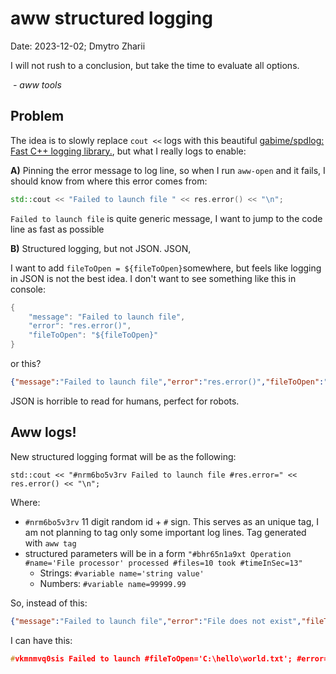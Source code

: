 # aww structured logging
Date: 2023-12-02; Dmytro Zharii

I will not rush to a conclusion, but take the time to evaluate all options.

​													*- aww tools*



## Problem

The idea is to slowly replace `cout <<` logs with this beautiful [gabime/spdlog: Fast C++ logging library.](https://github.com/gabime/spdlog), but what I really logs to enable:

**A)** Pinning the error message to log line, so when I run `aww-open` and it fails, I should know from where this error comes from:

```cpp
std::cout << "Failed to launch file " << res.error() << "\n";
```

`Failed to launch file` is quite generic message, I want to jump to the code line as fast as possible

**B)** Structured logging, but not JSON. JSON, 

I want to add `fileToOpen = ${fileToOpen}`somewhere, but feels like logging in  JSON is not the best idea. I don't want to see something like this in console: 

```cpp
{
    "message": "Failed to launch file",
    "error": "res.error()",
    "fileToOpen": "${fileToOpen}"
}
```

or this?

```json
{"message":"Failed to launch file","error":"res.error()","fileToOpen":"${fileToOpen}"}
```

JSON is horrible to read for humans, perfect for robots. 



## Aww logs!

New structured logging format will be as the following: 

```
std::cout << "#nrm6bo5v3rv Failed to launch file #res.error=" << res.error() << "\n";
```

Where:

- `#nrm6bo5v3rv` 11 digit random id + `#` sign. This serves as an unique tag,  I am not planning to tag only some important log lines. Tag generated with `aww tag`
- structured parameters will be in a form `"#bhr65n1a9xt Operation #name='File processor' processed #files=10 took #timeInSec=13"`
  - Strings: `#variable name='string value'`
  - Numbers: `#variable name=99999.99`



So, instead of this:

```json
{"message":"Failed to launch file","error":"File does not exist","fileToOpen":"C:\\hello\\world.txt","tag":"vkmnmvq0sis"}
```



I can have this:

```cpp
#vkmnmvq0sis Failed to launch #fileToOpen='C:\hello\world.txt'; #error='File does not exist'
```

